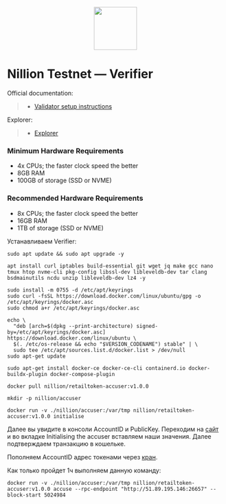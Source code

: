 <p align="center">
  <img height="100" height="auto" src="https://github.com/user-attachments/assets/780f9997-429f-4feb-9626-7e0b5162e59a">
</p>

# Nillion Testnet — Verifier

Official documentation:
>- [Validator setup instructions](https://verifier.nillion.com/verifier)

Explorer:
>- [Explorer](https://testnet.nillion.explorers.guru)

### Minimum Hardware Requirements
 - 4x CPUs; the faster clock speed the better
 - 8GB RAM
 - 100GB of storage (SSD or NVME)

### Recommended Hardware Requirements 
 - 8x CPUs; the faster clock speed the better
 - 16GB RAM
 - 1TB of storage (SSD or NVME)

Устанавливаем Verifier:

```
sudo apt update && sudo apt upgrade -y
```

```
apt install curl iptables build-essential git wget jq make gcc nano tmux htop nvme-cli pkg-config libssl-dev libleveldb-dev tar clang bsdmainutils ncdu unzip libleveldb-dev lz4 -y
```

```
sudo install -m 0755 -d /etc/apt/keyrings
sudo curl -fsSL https://download.docker.com/linux/ubuntu/gpg -o /etc/apt/keyrings/docker.asc
sudo chmod a+r /etc/apt/keyrings/docker.asc
```

```
echo \
  "deb [arch=$(dpkg --print-architecture) signed-by=/etc/apt/keyrings/docker.asc] https://download.docker.com/linux/ubuntu \
  $(. /etc/os-release && echo "$VERSION_CODENAME") stable" | \
  sudo tee /etc/apt/sources.list.d/docker.list > /dev/null
sudo apt-get update
```

```
sudo apt-get install docker-ce docker-ce-cli containerd.io docker-buildx-plugin docker-compose-plugin
```

```
docker pull nillion/retailtoken-accuser:v1.0.0
```

```
mkdir -p nillion/accuser
```

```
docker run -v ./nillion/accuser:/var/tmp nillion/retailtoken-accuser:v1.0.0 initialise
```

Далее вы увидите в консоли AccountID и PublicKey. Переходим на [сайт](https://verifier.nillion.com/verifier) и во вкладке Initialising the accuser вставляем наши значения. Далее подтверждаем транзакцию в кошельке.

Пополняем AccountID адрес токенами через [кран](https://faucet.testnet.nillion.com/).

Как только пройдет 1ч выполняем данную команду:

```
docker run -v ./nillion/accuser:/var/tmp nillion/retailtoken-accuser:v1.0.0 accuse --rpc-endpoint "http://51.89.195.146:26657" --block-start 5024984
```




